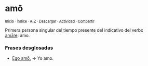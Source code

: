 # amō
<sup>[Inicio](../../../../index.md) · [Índice](../../../../contenido/e/g/o/ego-amo.md) · [A-Z](../../../../indices/alfabetico.md) · <a href="../../../../contenido/a/m/o/amo.html" download="jucardus-amo.html">Descargar</a> · [Actividad](../../../../indices/actividad.md) · [Compartir](https://x.com/intent/tweet?text=Primera%20persona%20singular%20del%20tiempo%20presente%20del%20indicativo%20del%20verbo%20_am%C4%81re_%3A%20amo.%0A%E2%86%92%20https%3A%2F%2Fjucardus.github.io%2Fcontenido%2Fa%2Fm%2Fo%2Famo.html%0A%0A%23ltn_espnl_jucardus%0A%40jucardus)</sup>

Primera persona singular del tiempo presente del indicativo del verbo [amāre](../../../../contenido/a/m/a/amare.md#presente-indicativo): amo.

### Frases desglosadas

* [Ego amō.](../../../../contenido/e/g/o/ego-amo.md) → Yo amo.
